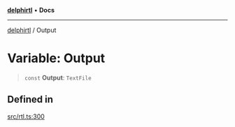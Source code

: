 [**delphirtl**](../README.md) • **Docs**

***

[delphirtl](../globals.md) / Output

# Variable: Output

> `const` **Output**: `TextFile`

## Defined in

[src/rtl.ts:300](https://github.com/chuacw/delphirtl/blob/fec3f5d663dd7c36654525a8693564dece7e3b0d/src/rtl.ts#L300)
